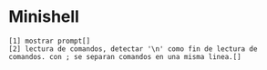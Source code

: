 # Minishell
    [1] mostrar prompt[]
    [2] lectura de comandos, detectar '\n' como fin de lectura de comandos. con ; se separan comandos en una misma linea.[]
